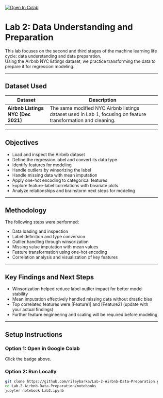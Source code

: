 [![Open In Colab](https://colab.research.google.com/assets/colab-badge.svg)](https://colab.research.google.com/github/rileybarka/Lab-2-Airbnb-Data-Preparation/blob/main/notebooks/Lab2.ipynb)

# Lab 2: Data Understanding and Preparation

This lab focuses on the second and third stages of the machine learning life cycle: data understanding and data preparation.  
Using the Airbnb NYC listings dataset, we practice transforming the data to prepare it for regression modeling.

---

## Dataset Used

| Dataset | Description |
|---------|-------------|
| **Airbnb Listings NYC (Dec 2021)** | The same modified NYC Airbnb listings dataset used in Lab 1, focusing on feature transformation and cleaning. |

---

## Objectives

- Load and inspect the Airbnb dataset  
- Define the regression label and convert its data type  
- Identify features for modeling  
- Handle outliers by winsorizing the label  
- Handle missing data with mean imputation  
- Apply one-hot encoding to categorical features  
- Explore feature-label correlations with bivariate plots  
- Analyze relationships and brainstorm next steps for modeling  

---

## Methodology

The following steps were performed:

- Data loading and inspection  
- Label definition and type conversion  
- Outlier handling through winsorization  
- Missing value imputation with mean values  
- Feature transformation using one-hot encoding  
- Correlation analysis and visualization of key features  

---

## Key Findings and Next Steps

- Winsorization helped reduce label outlier impact for better model stability  
- Mean imputation effectively handled missing data without drastic bias  
- Top correlated features were [Feature1] and [Feature2] (update with your actual findings)  
- Further feature engineering and scaling will be required before modeling  

---

## Setup Instructions

### Option 1: Open in Google Colab  
Click the badge above.

### Option 2: Run Locally  
```bash
git clone https://github.com/rileybarka/Lab-2-Airbnb-Data-Preparation.git
cd Lab-2-Airbnb-Data-Preparation/notebooks
jupyter notebook Lab2.ipynb

